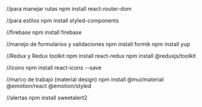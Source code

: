 //para manejar rutas
npm install react-router-dom

//para estilos
npm install styled-components

//firebase
npm install firebase

//manejo de formularios y validaciones
npm install formik
npm install yup

//Redux y Redux toolkit
npm install react-redux
npm install @reduxjs/toolkit

//icono
npm install react-icons --save

//marco de trabajo (material design)
npm install @mui/material @emotion/react @emotion/styled

//alertas
npm install sweetalert2